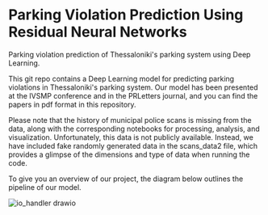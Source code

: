 # Parking Violation Prediction Using Residual Neural Networks
Parking violation prediction of Thessaloniki's parking system using Deep Learning.


This git repo contains a Deep Learning model for predicting parking violations in Thessaloniki's parking system. Our model has been presented at the IVSMP conference and in the PRLetters journal, and you can find the papers in pdf format in this repository.

Please note that the history of municipal police scans is missing from the data, along with the corresponding notebooks for processing, analysis, and visualization. Unfortunately, this data is not publicly available. Instead, we have included fake randomly generated data in the scans_data2 file, which provides a glimpse of the dimensions and type of data when running the code.

To give you an overview of our project, the diagram below outlines the pipeline of our model.





![io_handler drawio](https://user-images.githubusercontent.com/44779987/183310614-2c443331-3147-4ca0-9cce-672c4ba6f170.png)


